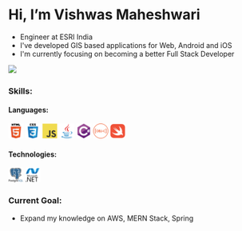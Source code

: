 <h1>Hi, I’m Vishwas Maheshwari</h1>

<ul>
<li>Engineer at ESRI India</li>
<li>I've developed GIS based applications for Web, Android and iOS</li>
<li>I'm currently focusing on becoming a better Full Stack Developer</li>
</ul>

<img src="https://github-readme-stats.vercel.app/api?username=vishwasmaheshwari1&show_icons=true&theme=radical"/>


<h3 align="left">Skills:</h3>

<h4 align="left">Languages:</h4>
<p align="left">
  <img src="images/html5.svg" alt="html5" width="30" height="30" title="HTML"/>
  <img src="images/css3.svg" alt="css3" width="30" height="30" title="CSS"/>
 
  <img src="images/javascript.svg" alt="javascript" width="30" height="30" title="JavaScript"/>
  
  <img src="images/java.svg" alt="java" width="30" height="30" title="Java"/>
  
  <img src="images/csharp.svg" alt="csharp" width="30" height="30" title="C#"/>
  
  <img src="images/objective-c.svg" alt="objectivec" width="30" height="30" title="Objective-C"/>
  <img src="images/swift.svg" alt="swift" width="30" height="30" title="Swift"/>
</p>

<h4 align="left">Technologies:</h4>
<p align="left">
<img src="images/postgresql.svg" alt="postgresql" width="30" height="30" title="PostgresSQL"/>
<img src="images/dot-net.svg" alt=".NET" width="30" height="30" title=".NET"/> 
  
  
<!--   <img src="https://www.vectorlogo.zone/logos/kubernetes/kubernetes-icon.svg" alt="Kubernetes" width="30" height="30"/>
  <img src="https://raw.githubusercontent.com/devicons/devicon/master/icons/docker/docker-original-wordmark.svg" alt="Docker" width="30" height="30"/>  -->


  
  
</p>


<h3>Current Goal:</h3>
<ul>
 <li>Expand my knowledge on AWS, MERN Stack, Spring</li>
</ul> 



<!---
vishwasmaheshwari1/vishwasmaheshwari1 is a ✨ special ✨ repository because its `README.md` (this file) appears on your GitHub profile.
You can click the Preview link to take a look at your changes.
--->
